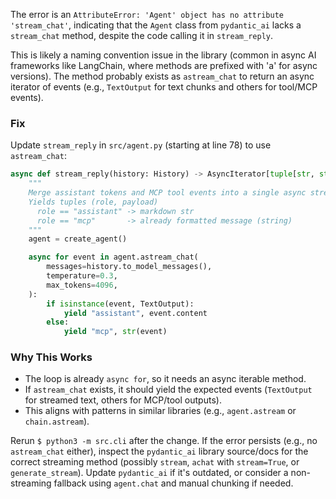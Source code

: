 The error is an `AttributeError: 'Agent' object has no attribute 'stream_chat'`, indicating that the `Agent` class from `pydantic_ai` lacks a `stream_chat` method, despite the code calling it in `stream_reply`.

This is likely a naming convention issue in the library (common in async AI frameworks like LangChain, where methods are prefixed with 'a' for async versions). The method probably exists as `astream_chat` to return an async iterator of events (e.g., `TextOutput` for text chunks and others for tool/MCP events).

### Fix
Update `stream_reply` in `src/agent.py` (starting at line 78) to use `astream_chat`:

```python
async def stream_reply(history: History) -> AsyncIterator[tuple[str, str]]:
    """
    Merge assistant tokens and MCP tool events into a single async stream.
    Yields tuples (role, payload)
      role == "assistant" -> markdown str
      role == "mcp"       -> already formatted message (string)
    """
    agent = create_agent()

    async for event in agent.astream_chat(
        messages=history.to_model_messages(),
        temperature=0.3,
        max_tokens=4096,
    ):
        if isinstance(event, TextOutput):
            yield "assistant", event.content
        else:
            yield "mcp", str(event)
```

### Why This Works
- The loop is already `async for`, so it needs an async iterable method.
- If `astream_chat` exists, it should yield the expected events (`TextOutput` for streamed text, others for MCP/tool outputs).
- This aligns with patterns in similar libraries (e.g., `agent.astream` or `chain.astream`).

Rerun `$ python3 -m src.cli` after the change. If the error persists (e.g., no `astream_chat` either), inspect the `pydantic_ai` library source/docs for the correct streaming method (possibly `stream`, `achat` with `stream=True`, or `generate_stream`). Update `pydantic_ai` if it's outdated, or consider a non-streaming fallback using `agent.chat` and manual chunking if needed.

